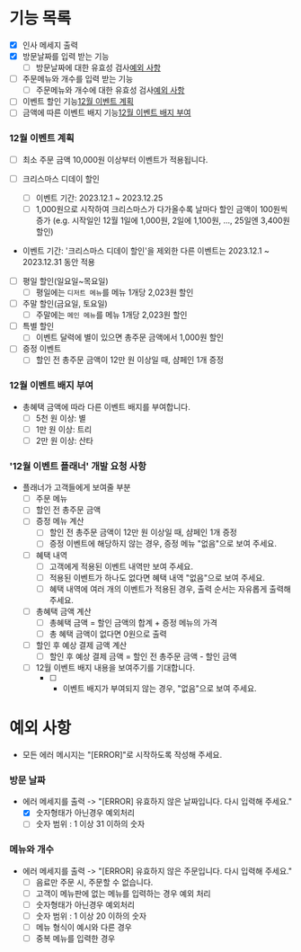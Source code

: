 # 기능 목록

- [x] 인사 메세지 출력
- [x] 방문날짜를 입력 받는 기능
  - [ ] 방문날짜에 대한 유효성 검사[예외 사항](#예외-사항)
- [ ] 주문메뉴와 개수를 입력 받는 기능
  - [ ] 주문메뉴와 개수에 대한 유효성 검사[예외 사항](#예외-사항)
- [ ] 이벤트 할인 기능[12월 이벤트 계획](#12월-이벤트-계획)
- [ ] 금액에 따른 이벤트 배지 기능[12월 이벤트 배지 부여](#12월-이벤트-배지-부여)

### 12월 이벤트 계획

- [ ] 최소 주문 금액 10,000원 이상부터 이벤트가 적용됩니다.
- [ ] 크리스마스 디데이 할인

  - [ ] 이벤트 기간: 2023.12.1 ~ 2023.12.25
  - [ ] 1,000원으로 시작하여 크리스마스가 다가올수록 날마다 할인 금액이 100원씩 증가
        (e.g. 시작일인 12월 1일에 1,000원, 2일에 1,100원, ..., 25일엔 3,400원 할인)

- 이벤트 기간: '크리스마스 디데이 할인'을 제외한 다른 이벤트는 2023.12.1 ~ 2023.12.31 동안 적용
- [ ] 평일 할인(일요일~목요일)
  - [ ] 평일에는 `디저트 메뉴`를 메뉴 1개당 2,023원 할인
- [ ] 주말 할인(금요일, 토요일)
  - [ ] 주말에는 `메인 메뉴`를 메뉴 1개당 2,023원 할인
- [ ] 특별 할인
  - [ ] 이벤트 달력에 별이 있으면 총주문 금액에서 1,000원 할인
- [ ] 증정 이벤트
  - [ ] 할인 전 총주문 금액이 12만 원 이상일 때, 샴페인 1개 증정

### 12월 이벤트 배지 부여

- 총혜택 금액에 따라 다른 이벤트 배지를 부여합니다.
  - [ ] 5천 원 이상: 별
  - [ ] 1만 원 이상: 트리
  - [ ] 2만 원 이상: 산타

### '12월 이벤트 플래너' 개발 요청 사항

- 플래너가 고객들에게 보여줄 부분
  - [ ] 주문 메뉴
  - [ ] 할인 전 총주문 금액
  - [ ] 증정 메뉴 계산
    - [ ] 할인 전 총주문 금액이 12만 원 이상일 때, 샴페인 1개 증정
    - [ ] 증정 이벤트에 해당하지 않는 경우, 증정 메뉴 "없음"으로 보여 주세요.
  - [ ] 혜택 내역
    - [ ] 고객에게 적용된 이벤트 내역만 보여 주세요.
    - [ ] 적용된 이벤트가 하나도 없다면 혜택 내역 "없음"으로 보여 주세요.
    - [ ] 혜택 내역에 여러 개의 이벤트가 적용된 경우, 출력 순서는 자유롭게 출력해주세요.
  - [ ] 총혜택 금액 계산
    - [ ] 총혜택 금액 = 할인 금액의 합계 + 증정 메뉴의 가격
    - [ ] 총 혜택 금액이 없다면 0원으로 출력
  - [ ] 할인 후 예상 결제 금액 계산
    - [ ] 할인 후 예상 결제 금액 = 할인 전 총주문 금액 - 할인 금액
  - [ ] 12월 이벤트 배지 내용을 보여주기를 기대합니다.
    - [ ] - 이벤트 배지가 부여되지 않는 경우, "없음"으로 보여 주세요.

# 예외 사항

- 모든 에러 메시지는 "[ERROR]"로 시작하도록 작성해 주세요.

### 방문 날짜

- 에러 메세지를 출력 -> "[ERROR] 유효하지 않은 날짜입니다. 다시 입력해 주세요."
  - [x] 숫자형태가 아닌경우 예외처리
  - [ ] 숫자 범위 : 1 이상 31 이하의 숫자

### 메뉴와 개수

- 에러 메세지를 출력 -> "[ERROR] 유효하지 않은 주문입니다. 다시 입력해 주세요."
  - [ ] 음료만 주문 시, 주문할 수 없습니다.
  - [ ] 고객이 메뉴판에 없는 메뉴를 입력하는 경우 예외 처리
  - [ ] 숫자형태가 아닌경우 예외처리
  - [ ] 숫자 범위 : 1 이상 20 이하의 숫자
  - [ ] 메뉴 형식이 예시와 다른 경우
  - [ ] 중복 메뉴를 입력한 경우
